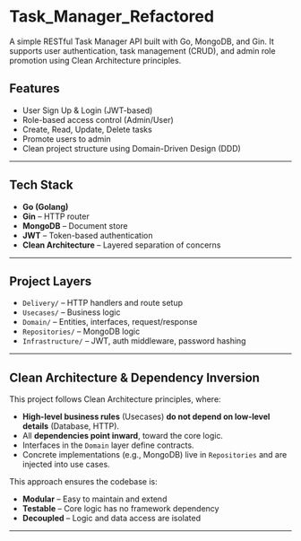 # Task_Manager_Refactored

A simple RESTful Task Manager API built with Go, MongoDB, and Gin. It supports user authentication, task management (CRUD), and admin role promotion using Clean Architecture principles.

## Features

- User Sign Up & Login (JWT-based)
- Role-based access control (Admin/User)
- Create, Read, Update, Delete tasks
- Promote users to admin
- Clean project structure using Domain-Driven Design (DDD)

---

## Tech Stack

- **Go (Golang)**
- **Gin** – HTTP router
- **MongoDB** – Document store
- **JWT** – Token-based authentication
- **Clean Architecture** – Layered separation of concerns

---

## Project Layers

- `Delivery/` – HTTP handlers and route setup
- `Usecases/` – Business logic
- `Domain/` – Entities, interfaces, request/response 
- `Repositories/` – MongoDB logic
- `Infrastructure/` – JWT, auth middleware, password hashing

---

## Clean Architecture & Dependency Inversion

This project follows Clean Architecture principles, where:

- **High-level business rules** (Usecases) **do not depend on low-level details** (Database, HTTP).
- All **dependencies point inward**, toward the core logic.
- Interfaces in the `Domain` layer define contracts.
- Concrete implementations (e.g., MongoDB) live in `Repositories` and are injected into use cases.

This approach ensures the codebase is:

- **Modular** – Easy to maintain and extend
- **Testable** – Core logic has no framework dependency
- **Decoupled** – Logic and data access are isolated

---
